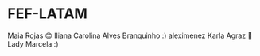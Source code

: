 # FEF-LATAM
Maia Rojas 😊 
Iliana
Carolina Alves Branquinho :)
aleximenez
Karla Agraz 💜
Lady Marcela :)
